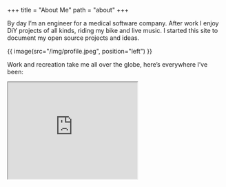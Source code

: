 +++
title = "About Me"
path = "about"
+++

By day I’m an engineer for a medical software company. After work I enjoy DiY projects of all kinds, riding my bike and live music. I started this site to document my open source projects and ideas.

{{ image(src="/img/profile.jpeg", position="left") }}

Work and recreation take me all over the globe, here’s everywhere I’ve been:

<!--<iframe src="https://www.google.com/maps/d/embed?mid=1sncJb5NJddWLFz8VvcUlm0X0R5U" width="640" height="480"></iframe>-->
<iframe src="https://www.google.com/maps/d/embed?mid=1sncJb5NJddWLFz8VvcUlm0X0R5U" width="300" height="225"></iframe> 